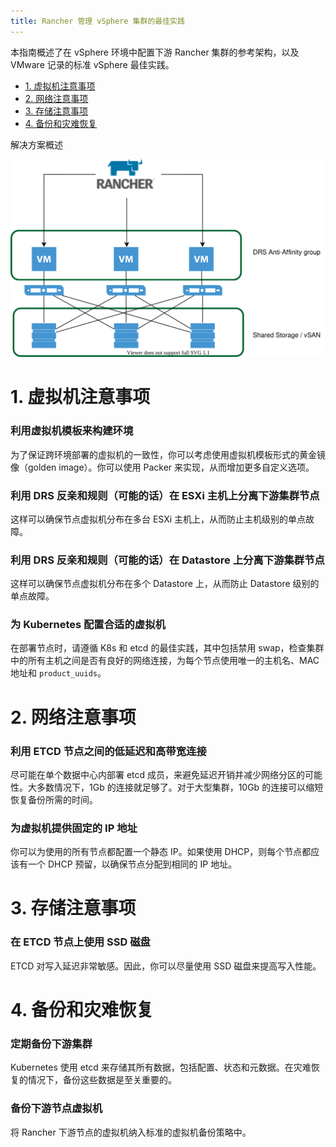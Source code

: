 ```yaml
---
title: Rancher 管理 vSphere 集群的最佳实践
---
```


本指南概述了在 vSphere 环境中配置下游 Rancher 集群的参考架构，以及 VMware 记录的标准 vSphere 最佳实践。

- [1. 虚拟机注意事项](#1-虚拟机注意事项)
- [2. 网络注意事项](#2-网络注意事项)
- [3. 存储注意事项](#3-存储注意事项)
- [4. 备份和灾难恢复](#4-备份和灾难恢复)

<figcaption>解决方案概述</figcaption>

![解决方案概述](/img/solution_overview.drawio.svg)

# 1. 虚拟机注意事项

### 利用虚拟机模板来构建环境

为了保证跨环境部署的虚拟机的一致性，你可以考虑使用虚拟机模板形式的黄金镜像（golden image）。你可以使用 Packer 来实现，从而增加更多自定义选项。

### 利用 DRS 反亲和规则（可能的话）在 ESXi 主机上分离下游集群节点

这样可以确保节点虚拟机分布在多台 ESXi 主机上，从而防止主机级别的单点故障。

### 利用 DRS 反亲和规则（可能的话）在 Datastore 上分离下游集群节点

这样可以确保节点虚拟机分布在多个 Datastore 上，从而防止 Datastore 级别的单点故障。

### 为 Kubernetes 配置合适的虚拟机

在部署节点时，请遵循 K8s 和 etcd 的最佳实践，其中包括禁用 swap，检查集群中的所有主机之间是否有良好的网络连接，为每个节点使用唯一的主机名、MAC 地址和 `product_uuids`。

# 2. 网络注意事项

### 利用 ETCD 节点之间的低延迟和高带宽连接

尽可能在单个数据中心内部署 etcd 成员，来避免延迟开销并减少网络分区的可能性。大多数情况下，1Gb 的连接就足够了。对于大型集群，10Gb 的连接可以缩短恢复备份所需的时间。

### 为虚拟机提供固定的 IP 地址

你可以为使用的所有节点都配置一个静态 IP。如果使用 DHCP，则每个节点都应该有一个 DHCP 预留，以确保节点分配到相同的 IP 地址。

# 3. 存储注意事项

### 在 ETCD 节点上使用 SSD 磁盘

ETCD 对写入延迟非常敏感。因此，你可以尽量使用 SSD 磁盘来提高写入性能。

# 4. 备份和灾难恢复

### 定期备份下游集群

Kubernetes 使用 etcd 来存储其所有数据，包括配置、状态和元数据。在灾难恢复的情况下，备份这些数据是至关重要的。

### 备份下游节点虚拟机

将 Rancher 下游节点的虚拟机纳入标准的虚拟机备份策略中。